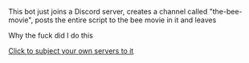 This bot just joins a Discord server, creates a channel called "the-bee-movie", posts the entire script to the bee movie in it and leaves

Why the fuck did I do this

[Click to subject your own servers to it](https://discordapp.com/oauth2/authorize?client_id=262769987662512128&scope=bot&permissions=268437520)
